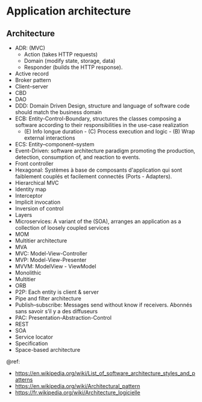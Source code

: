 # Application architecture

Architecture
---
- ADR: (MVC) 
  + Action (takes HTTP requests) 
  + Domain (modify state, storage, data)
  + Responder (builds the HTTP response).
- Active record
- Broker pattern
- Client–server
- CBD
- DAO
- DDD: Domain Driven Design, structure and language of software code should match the business domain
- ECB: Entity-Control-Boundary, structures the classes composing a software according to their responsibilities in the use-case realization
  + (E) Info longue duration - (C) Process execution and logic - (B) Wrap external interactions
- ECS: Entity–component–system
- Event-Driven: software architecture paradigm promoting the production, detection, consumption of, and reaction to events.
- Front controller
- Hexagonal: Systèmes à base de composants d'application qui sont faiblement couplés et facilement connectés (Ports - Adapters).
- Hierarchical MVC
- Identity map
- Interceptor
- Implicit invocation
- Inversion of control
- Layers
- Microservices:  A variant of the (SOA), arranges an application as a collection of loosely coupled services
- MOM
- Multitier architecture
- MVA
- MVC: Model-View-Controller
- MVP: Model-View-Presenter
- MVVM: ModelView - ViewModel
- Monolithic
- Multitier
- ORB
- P2P: Each entity is client & server
- Pipe and filter architecture
- Publish–subscribe: Messages send without know if receivers. Abonnés sans savoir s’il y a des diffuseurs
- PAC: Presentation-Abstraction-Control
- REST
- SOA
- Service locator
- Specification
- Space-based architecture

@ref:  
- https://en.wikipedia.org/wiki/List_of_software_architecture_styles_and_patterns
- https://en.wikipedia.org/wiki/Architectural_pattern
- https://fr.wikipedia.org/wiki/Architecture_logicielle
